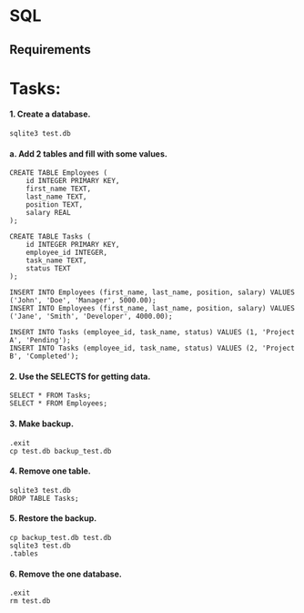 # SQL

## Requirements

# Tasks: 


#### 1. Create a database.
```
sqlite3 test.db
```

#### a. Add 2 tables and fill with some values.
```
CREATE TABLE Employees (
    id INTEGER PRIMARY KEY,
    first_name TEXT,
    last_name TEXT,
    position TEXT,
    salary REAL
);

CREATE TABLE Tasks (
    id INTEGER PRIMARY KEY,
    employee_id INTEGER,
    task_name TEXT,
    status TEXT
);

INSERT INTO Employees (first_name, last_name, position, salary) VALUES ('John', 'Doe', 'Manager', 5000.00);
INSERT INTO Employees (first_name, last_name, position, salary) VALUES ('Jane', 'Smith', 'Developer', 4000.00);

INSERT INTO Tasks (employee_id, task_name, status) VALUES (1, 'Project A', 'Pending');
INSERT INTO Tasks (employee_id, task_name, status) VALUES (2, 'Project B', 'Completed');
```
#### 2. Use the SELECTS for getting data.
```
SELECT * FROM Tasks;
SELECT * FROM Employees;
```

#### 3. Make backup.
```
.exit
cp test.db backup_test.db
```

#### 4. Remove one table.
```
sqlite3 test.db
DROP TABLE Tasks;
```
#### 5. Restore the backup.

```
cp backup_test.db test.db
sqlite3 test.db
.tables
```
#### 6. Remove the one database.
```
.exit 
rm test.db
```
